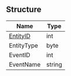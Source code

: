 ## Structure

|Name|Type|
|---|---|
|[EntityID](./NetworkEntity.md)|int|
|EntityType|byte|
|EventID|int|
|EventName|string|